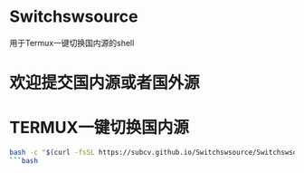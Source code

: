 # Switchswsource
用于Termux一键切换国内源的shell
# 欢迎提交国内源或者国外源
# TERMUX一键切换国内源

```bash
bash -c "$(curl -fsSL https://subcv.github.io/Switchswsource/Switchswsource.sh)"
```bash
